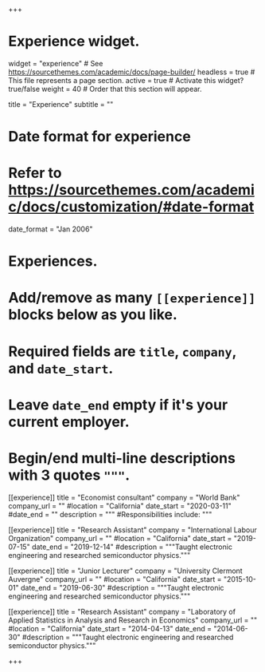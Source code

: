 +++
# Experience widget.
widget = "experience"  # See https://sourcethemes.com/academic/docs/page-builder/
headless = true  # This file represents a page section.
active = true  # Activate this widget? true/false
weight = 40  # Order that this section will appear.

title = "Experience"
subtitle = ""

# Date format for experience
#   Refer to https://sourcethemes.com/academic/docs/customization/#date-format
date_format = "Jan 2006"

# Experiences.
#   Add/remove as many `[[experience]]` blocks below as you like.
#   Required fields are `title`, `company`, and `date_start`.
#   Leave `date_end` empty if it's your current employer.
#   Begin/end multi-line descriptions with 3 quotes `"""`.
[[experience]]
  title = "Economist consultant"
  company = "World Bank"
  company_url = ""
  #location = "California"
  date_start = "2020-03-11"
  #date_end = ""
  description = """
  #Responsibilities include:
  """

[[experience]]
  title = "Research Assistant"
  company = "International Labour Organization"
  company_url = ""
  #location = "California"
  date_start = "2019-07-15"
  date_end = "2019-12-14"
  #description = """Taught electronic engineering and researched semiconductor physics."""

[[experience]]
  title = "Junior Lecturer"
  company = "University Clermont Auvergne"
  company_url = ""
  #location = "California"
  date_start = "2015-10-01"
  date_end = "2019-06-30"
  #description = """Taught electronic engineering and researched semiconductor physics."""
  
  [[experience]]
  title = "Research Assistant"
  company = "Laboratory of Applied Statistics in Analysis and Research in
Economics"
  company_url = ""
  #location = "California"
  date_start = "2014-04-13"
  date_end = "2014-06-30"
  #description = """Taught electronic engineering and researched semiconductor physics."""
  
+++
